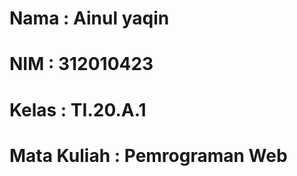 # Nama          : Ainul yaqin
# NIM           : 312010423
# Kelas         : TI.20.A.1
# Mata Kuliah   : Pemrograman Web